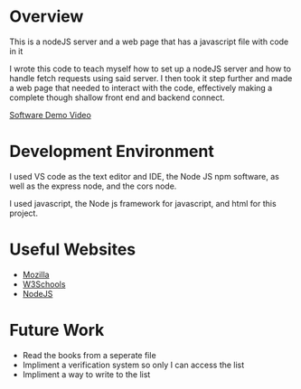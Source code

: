 # Overview
This is a nodeJS server and a web page that has a javascript file with code in it

I wrote this code to teach myself how to set up a nodeJS server and how to handle fetch requests using said server.
I then took it step further and made a web page that needed to interact with the code, effectively making a complete though shallow front end
and backend connect.


[Software Demo Video](http://youtube.link.goes.here)

# Development Environment

I used VS code as the text editor and IDE, the Node JS npm software, as well as the express node, and the cors node.

I used javascript, the Node js framework for javascript, and html for this project.

# Useful Websites

- [Mozilla](https://developer.mozilla.org/en-US/docs/Web/JavaScript)
- [W3Schools](https://www.w3schools.com/js/)
- [NodeJS](https://nodejs.org/en/docs/)

# Future Work

- Read the books from a seperate file
- Impliment a verification system so only I can access the list
- Impliment a way to write to the list